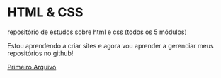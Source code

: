 # HTML & CSS
 repositório de estudos sobre html e css (todos os 5 módulos)

 Estou aprendendo a criar sites e agora vou aprender a gerenciar meus repositórios no github!

<a href="https://arthurferreira-dev.github.io/HTML---CSS/Vol.1/aula12/aula12.html">Primeiro Arquivo</a>